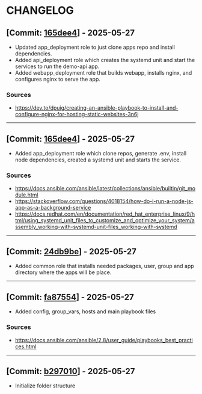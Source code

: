 # CHANGELOG

## [Commit: [165dee4](https://github.com/byFrederick/ansible-gbh-apps/commit/165dee4356794e73535a226ceeaf8eb3557ccc38)] - 2025-05-27

- Updated app_deployment role to just clone apps repo and install dependencies.
- Added api_deployment role which creates the systemd unit and start the services to run the demo-api app.
- Added webapp_deployment role that builds webapp, installs nginx, and configures nginx to serve the app.

### Sources

- https://dev.to/dpuig/creating-an-ansible-playbook-to-install-and-configure-nginx-for-hosting-static-websites-3n6j

---

## [Commit: [165dee4](https://github.com/byFrederick/ansible-gbh-apps/commit/165dee4356794e73535a226ceeaf8eb3557ccc38)] - 2025-05-27

- Added app_deployment role which clone repos, generate .env, install node dependencies, created a systemd unit and starts the service.

### Sources

- https://docs.ansible.com/ansible/latest/collections/ansible/builtin/git_module.html
- https://stackoverflow.com/questions/4018154/how-do-i-run-a-node-js-app-as-a-background-service
- https://docs.redhat.com/en/documentation/red_hat_enterprise_linux/9/html/using_systemd_unit_files_to_customize_and_optimize_your_system/assembly_working-with-systemd-unit-files_working-with-systemd

---

## [Commit: [24db9be](https://github.com/byFrederick/ansible-gbh-apps/commit/24db9be781baffdb13a6b37d2a5b687625601a30)] - 2025-05-27

- Added common role that installs needed packages, user, group and app directory where the apps will be place.

---

## [Commit: [fa87554](https://github.com/byFrederick/ansible-gbh-apps/commit/fa87554acc13478857c67c039ab9bb02ac31e75d)] - 2025-05-27

- Added config, group_vars, hosts and main playbook files

### Sources

- https://docs.ansible.com/ansible/2.8/user_guide/playbooks_best_practices.html

---

## [Commit: [b297010](https://github.com/byFrederick/ansible-gbh-apps/commit/b2970108450f69763775586c628bf79aebfbf462)] - 2025-05-27

- Initialize folder structure